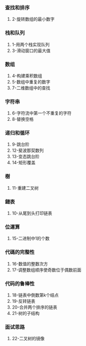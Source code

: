 ### 查找和排序
1. 2-旋转数组的最小数字


### 栈和队列
1. 1-用两个栈实现队列
2. 3-滑动窗口的最大值


### 数组
1. 4-构建乘积数组
2. 5-数组中重复的数字
3. 7-二维数组中的查找

### 字符串
1. 6-字符流中第一个不重复的字符
2. 8-替换空格

### 递归和循环
1. 9-跳台阶
2. 12-斐波那契数列
3. 13-变态跳台阶
4. 14-矩形覆盖

### 樹
1. 11-重建二叉树

### 鏈表
1. 10-从尾到头打印链表

### 位運算
1. 15-二进制中1的个数

### 代碼的完整性
1. 16-数值的整数次方
2. 17-调整数组顺序使奇数位于偶数前面

### 代码的鲁棒性
1. 18-链表中倒数第k个结点
2. 19-反转链表
3. 20-合并两个排序的链表
4. 21-树的子结构

### 面试思路
1. 22-二叉树的镜像
